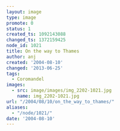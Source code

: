 ```yaml
---
layout: image
type: image
promote: 0
status: 1
created_ts: 1092143088
changed_ts: 1372159425
node_id: 1021
title: On the way to Thames
author: anj
created: '2004-08-10'
changed: '2013-06-25'
tags:
  - Coromandel
images:
  - src: image/images/img_2202-1021.jpg
    name: img_2202-1021.jpg
url: "/2004/08/10/on_the_way_to_thames/"
aliases:
  - "/node/1021/"
date: '2004-08-10'
---
```


